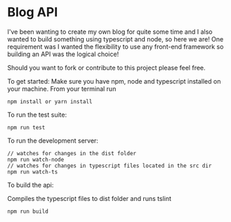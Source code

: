 # Blog API 

I've been wanting to create my own blog for quite some time and I also wanted to build something
using typescript and node, so here we are!  One requirement was I wanted the flexibility to 
use any front-end framework so building an API was the logical choice!  

Should you want to fork or contribute to this project please feel free.  

To get started:
  Make sure you have npm, node and typescript installed on your machine.
  From your terminal run 
  ```
  npm install or yarn install
  ```
To run the test suite:
```
npm run test
```
To run the development server:
```
// watches for changes in the dist folder
npm run watch-node
// watches for changes in typescript files located in the src dir
npm run watch-ts
```

To build the api:

Compiles the typescript files to dist folder and runs tslint
```
npm run build
```
